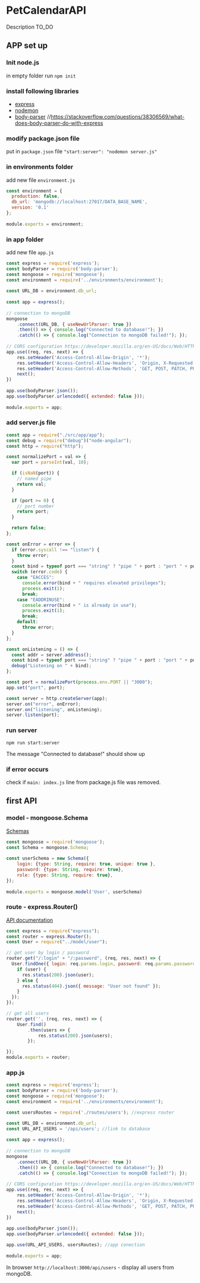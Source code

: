 # PetCalendarAPI

Description TO_DO

## APP set up

### Init node.js
in empty folder run `npm init`

### install following libraries
* [express](https://www.npmjs.com/package/express)
* [nodemon](https://www.npmjs.com/package/nodemon)
* [body-parser](https://www.npmjs.com/package/body-parser) //https://stackoverflow.com/questions/38306569/what-does-body-parser-do-with-express

### modify package.json file
put in `package.json` file `"start:server": "nodemon server.js"`

### in environments folder
add new file `environment.js`

```javascript
const environment = {
  production: false,
  db_url: 'mongodb://localhost:27017/DATA_BASE_NAME',
  version: '0.1'
};
 
module.exports = environment;
```

### in app folder
add new file `app.js`

```javascript
const express = require('express');
const bodyParser = require('body-parser');
const mongoose = require('mongoose');
const environment = require('../environments/environment');
 
const URL_DB = environment.db_url;
 
const app = express();
 
// connection to mongoDB
mongoose
    .connect(URL_DB, { useNewUrlParser: true })
    .then(() => { console.log("Connected to database!"); })
    .catch(() => { console.log("Connection to mongoDB failed!"); });
 
// CORS configuration https://developer.mozilla.org/en-US/docs/Web/HTTP/CORS
app.use((req, res, next) => {
    res.setHeader('Access-Control-Allow-Origin', '*');
    res.setHeader('Access-Control-Allow-Headers', 'Origin, X-Requested-With, Content-Type, Accept');
    res.setHeader('Access-Control-Allow-Methods', 'GET, POST, PATCH, PUT, DELETE, OPTIONS')
    next();
})
 
app.use(bodyParser.json());
app.use(bodyParser.urlencoded({ extended: false }));
 
module.exports = app;
```

### add server.js file

```javascript
const app = require("./src/app/app");
const debug = require("debug")("node-angular");
const http = require("http");

const normalizePort = val => {
  var port = parseInt(val, 10);

  if (isNaN(port)) {
    // named pipe
    return val;
  }

  if (port >= 0) {
    // port number
    return port;
  }

  return false;
};

const onError = error => {
  if (error.syscall !== "listen") {
    throw error;
  }
  const bind = typeof port === "string" ? "pipe " + port : "port " + port;
  switch (error.code) {
    case "EACCES":
      console.error(bind + " requires elevated privileges");
      process.exit(1);
      break;
    case "EADDRINUSE":
      console.error(bind + " is already in use");
      process.exit(1);
      break;
    default:
      throw error;
  }
};

const onListening = () => {
  const addr = server.address();
  const bind = typeof port === "string" ? "pipe " + port : "port " + port;
  debug("Listening on " + bind);
};

const port = normalizePort(process.env.PORT || "3000");
app.set("port", port);

const server = http.createServer(app);
server.on("error", onError);
server.on("listening", onListening);
server.listen(port);
```

### run server
`npm run start:server`

The message "Connected to database!" should show up

### if error occurs
check if `main: index.js` line from package.js file was removed.

## first API

### model - mongoose.Schema
[Schemas](https://mongoosejs.com/docs/guide.html)

```javascript
const mongoose = require('mongoose');
const Schema = mongoose.Schema;
 
const userSchema = new Schema({
    login: {type: String, require: true, unique: true },
    password: {type: String, require: true},
    role: {type: String, require: true},
});
 
module.exports = mongoose.model('User', userSchema)
```

### route - express.Router()
[API documentation](https://mongoosejs.com/docs/api.html)

```javascript
const express = require("express");
const router = express.Router();
const User = require("../model/user");

// get user by login / password
router.get("/:login" + "/:password", (req, res, next) => {
  User.findOne({ login: req.params.login, password: req.params.password }).exec((err, user) => {
    if (user) {
      res.status(200).json(user);
    } else {
      res.status(404).json({ message: "User not found" });
    }
  });
});

// get all users
router.get('', (req, res, next) => {
    User.find()
        .then(users => {
            res.status(200).json(users);
        });

});
module.exports = router;
```

### app.js

```javascript
const express = require('express');
const bodyParser = require('body-parser');
const mongoose = require('mongoose');
const environment = require('../environments/environment'); 

const usersRoutes = require('./routes/users'); //express router

const URL_DB = environment.db_url;
const URL_API_USERS = '/api/users'; //link to database
 
const app = express();
 
// connection to mongoDB
mongoose
    .connect(URL_DB, { useNewUrlParser: true })
    .then(() => { console.log("Connected to database!"); })
    .catch(() => { console.log("Connection to mongoDB failed!"); });
 
// CORS configuration https://developer.mozilla.org/en-US/docs/Web/HTTP/CORS
app.use((req, res, next) => {
    res.setHeader('Access-Control-Allow-Origin', '*');
    res.setHeader('Access-Control-Allow-Headers', 'Origin, X-Requested-With, Content-Type, Accept');
    res.setHeader('Access-Control-Allow-Methods', 'GET, POST, PATCH, PUT, DELETE, OPTIONS')
    next();
})
 
app.use(bodyParser.json());
app.use(bodyParser.urlencoded({ extended: false }));

app.use(URL_API_USERS, usersRoutes); //app conection
 
module.exports = app;
```

In browser `http://localhost:3000/api/users` - display all users from mongoDB.

